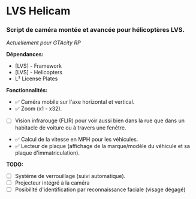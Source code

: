 # LVS Helicam
### Script de caméra montée et avancée pour hélicoptères LVS.

*Actuellement pour GTAcity RP*

__Dépendances:__
- [LVS] - Framework
- [LVS] - Helicopters
- L² License Plates

__Fonctionnalités:__
- ✅ Caméra mobile sur l'axe horizontal et vertical.
- ✅ Zoom (x1 - x32).
- [ ] Vision infrarouge (FLIR) pour voir aussi bien dans la rue que dans un habitacle de voiture ou à travers une fenêtre.
- ✅ Calcul de la vitesse en MPH pour les véhicules.
- ✅ Lecteur de plaque (affichage de la marque/modèle du véhicule et sa plaque d'immatriculation).

__TODO:__
- [ ] Système de verrouillage (suivi automatique).
- [ ] Projecteur intégré à la caméra
- [ ] Posibilité d'identification par reconnaissance faciale (visage dégagé)
